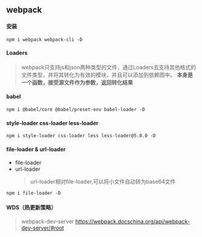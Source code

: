 ## webpack

#### 安装

```shell
npm i webpack webpack-cli -D
```

#### Loaders

> webpack只支持js和json两种类型的文件，通过Loaders去支持其他格式的文件类型，并将其转化为有效的模块，并且可以添加到依赖图中。
> **本身是一个函数，接受源文件作为参数，返回转化结果**



#### babel

```shell
npm i @babel/core @babel/preset-env babel-loader -D
```

#### style-loader css-loader less-loader
```shell
npm i style-loader css-loader less less-loader@5.0.0 -D
```


#### file-loader & url-loader
- file-loader
- url-loader
  > url-loader相对file-loader,可以将小文件自动转为base64文件
```shell
npm i file-loader -D
```

#### WDS（热更新策略）
> webpack-dev-server
> https://webpack.docschina.org/api/webpack-dev-server/#root